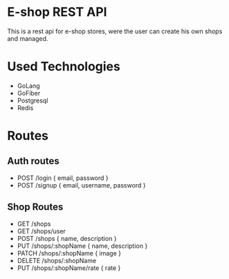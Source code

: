 # E-shop REST API

This is a rest api for e-shop stores, were the user can create his own shops and managed.

# Used Technologies

- GoLang
- GoFiber
- Postgresql
- Redis

# Routes

## Auth routes

- POST    /login    { email, password }
- POST    /signup   { email, username, password }

## Shop Routes

- GET     /shops
- GET     /shops/user
- POST    /shops            { name, description }
- PUT     /shops/:shopName  { name, description }
- PATCH   /shops/:shopName  { image }
- DELETE  /shops/:shopName
- PUT     /shops/:shopName/rate { rate }
